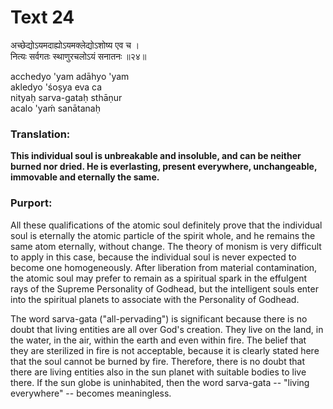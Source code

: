 # Text 24

अच्छेद्योऽयमदाह्योऽयमक्लेद्योऽशोष्य एव च ।  
नित्यः सर्वगतः स्थाणुरचलोऽयं सनातनः ॥२४॥

acchedyo 'yam adāhyo 'yam  
akledyo 'śoṣya eva ca  
nityaḥ sarva-gataḥ sthāṇur  
acalo 'yaḿ sanātanaḥ



### Translation:

**This individual soul is unbreakable and insoluble, and can be neither burned nor dried. He is everlasting, present everywhere, unchangeable, immovable and eternally the same.**

### Purport:

All these qualifications of the atomic soul definitely prove that the individual soul is eternally the atomic particle of the spirit whole, and he remains the same atom eternally, without change. The theory of monism is very difficult to apply in this case, because the individual soul is never expected to become one homogeneously. After liberation from material contamination, the atomic soul may prefer to remain as a spiritual spark in the effulgent rays of the Supreme Personality of Godhead, but the intelligent souls enter into the spiritual planets to associate with the Personality of Godhead.

The word sarva-gata ("all-pervading") is significant because there is no doubt that living entities are all over God's creation. They live on the land, in the water, in the air, within the earth and even within fire. The belief that they are sterilized in fire is not acceptable, because it is clearly stated here that the soul cannot be burned by fire. Therefore, there is no doubt that there are living entities also in the sun planet with suitable bodies to live there. If the sun globe is uninhabited, then the word sarva-gata -- "living everywhere" -- becomes meaningless.
